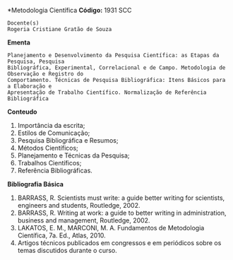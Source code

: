 *Metodologia Científica
**Código:** 1931 SCC

```
Docente(s)
Rogeria Cristiane Gratão de Souza
```

**Ementa** 
```
Planejamento e Desenvolvimento da Pesquisa Científica: as Etapas da Pesquisa, Pesquisa
Bibliográfica, Experimental, Correlacional e de Campo. Metodologia de Observação e Registro do
Comportamento. Técnicas de Pesquisa Bibliográfica: Itens Básicos para a Elaboração e
Apresentação de Trabalho Científico. Normalização de Referência Bibliográfica
```

**Conteudo**
1. Importância da escrita;
2. Estilos de Comunicação;
3. Pesquisa Bibliográfica e Resumos;
4. Métodos Científicos;
5. Planejamento e Técnicas da Pesquisa;
6. Trabalhos Científicos;
7. Referência Bibliográficas.

**Bibliografia Básica**
1. BARRASS, R. Scientists must write: a guide better writing for scientists, engineers and
students, Routledge, 2002.
2. BARRASS, R. Writing at work: a guide to better writing in administration, business and
management, Routledge, 2002.
3. LAKATOS, E. M., MARCONI, M. A. Fundamentos de Metodologia Científica, 7a. Ed., Atlas, 2010.
4. Artigos técnicos publicados em congressos e em periódicos sobre os temas discutidos durante
o curso.
